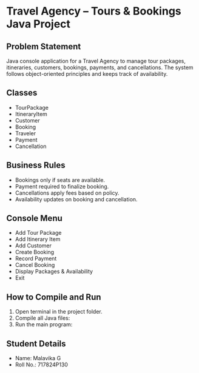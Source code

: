 # Travel Agency – Tours & Bookings Java Project

## Problem Statement
Java console application for a Travel Agency to manage tour packages, itineraries, customers, bookings, payments, and cancellations. The system follows object-oriented principles and keeps track of availability.

## Classes
* TourPackage  
* ItineraryItem  
* Customer  
* Booking  
* Traveler  
* Payment  
* Cancellation  

## Business Rules
* Bookings only if seats are available.  
* Payment required to finalize booking.  
* Cancellations apply fees based on policy.  
* Availability updates on booking and cancellation.  

## Console Menu
* Add Tour Package  
* Add Itinerary Item  
* Add Customer  
* Create Booking  
* Record Payment  
* Cancel Booking  
* Display Packages & Availability  
* Exit  

## How to Compile and Run
1. Open terminal in the project folder.  
2. Compile all Java files:
3. Run the main program:

## Student Details
* Name: Malavika G  
* Roll No.: 717824P130
